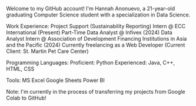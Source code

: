 Welcome to my GitHub account! I'm Hannah Anonuevo, a 21-year-old graduating Computer Science student with a specialization in Data Science.

Work Experience:
Project Support (Sustainability Reporting) Intern @ ECC International (Present)
Part-Time Data Analyst @ Infivex (2024)
Data Analyst Intern @ Association of Development Financing Institutions in Asia and the Pacific (2024)
Currently freelancing as a Web Developer (Current Client: St. Martin Pet Care Center)

Programming Languages:
Proficient: Python 
Experienced: Java, C++, HTML, CSS

Tools:
MS Excel
Google Sheets
Power BI

Note: I'm currently in the process of transferring my projects from Google Colab to GitHub!
